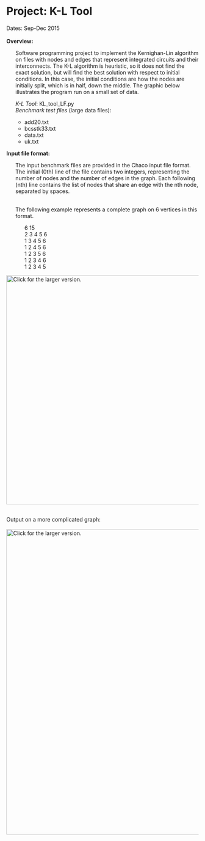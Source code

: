 <h1>Project: K-L Tool</h1>
Dates: Sep-Dec 2015<br /><br />
<b>Overview:</b><br>
<ul>
<p>Software programming project to implement the Kernighan-Lin algorithm on files with nodes and edges that represent integrated circuits and their interconnects. The K-L algorithm is heuristic, so it does not find the exact solution, but will find the best solution with respect to initial conditions. In this case, the initial conditions are how the nodes are initially split, which is in half, down the middle. The graphic below illustrates the program run on a small set of data.</p>
<i>K-L Tool</i>: KL_tool_LF.py<br />
<i>Benchmark test files</i> (large data files):<br />
<ul>
<li>add20.txt</li>
<li>bcsstk33.txt</li>
<li>data.txt</li>
<li>uk.txt</li>
</ul></ul>
<b>Input file format:</b><br />
<ul>
The input benchmark files are provided in the Chaco input file format. The initial (0th) line of the file contains two integers, representing the number of nodes and the number of edges in the graph. Each following (nth) line contains the list of nodes that share an edge with the nth node, separated by spaces.<br><br>


The following example represents a complete graph on 6 vertices in this format.<br> 
<ul>
6 15<br>
2 3 4 5 6<br/>
1 3 4 5 6<br/>
1 2 4 5 6<br/> 
1 2 3 5 6<br/> 
1 2 3 4 6<br/>
1 2 3 4 5<br/>
</ul></ul>

<!-- Tinypic is defunkt. Trying to find a work around -->

<!-- <img src=" https://drive.google.com/open?id=1G51kip9KbaEJ42SqCmernI7kc79WiGii "></a> -->
<!--<img src="https://drive.google.com/uc?export=view&id=XXX">-->
<!-- <img src="https://drive.google.com/uc?export=view&id=1G51kip9KbaEJ42SqCmernI7kc79WiGii"> -->
<!-- https://drive.google.com/file/d/1SLDITOhdqLeMxSIqK-2tufjPEP6l17L3/view -->


<!-- <a href="https://drive.google.com/uc?export=view&id=1SLDITOhdqLeMxSIqK-2tufjPEP6l17L3">
    <img src="https://drive.google.com/uc?export=view&id=1SLDITOhdqLeMxSIqK-2tufjPEP6l17L3"
    style="width: 100px; max-width: 50%; height: auto"
    title="Click for the larger version." />
</a> -->

<a href="https://drive.google.com/uc?export=view&id=1npfpf69UQrBB76hj6qQ8qeFLJzPDh3i7">
    <img src="https://drive.google.com/uc?export=view&id=1npfpf69UQrBB76hj6qQ8qeFLJzPDh3i7"
    width="600" height="auto"
    title="Click for the larger version." />
</a>
<br><br>

Output on a more complicated graph:<br/><br/>
<a href="https://drive.google.com/uc?export=view&id=1UjP4iCq6nP7PerSegjcP6aB3XotYDlyG">
    <img src="https://drive.google.com/uc?export=view&id=1UjP4iCq6nP7PerSegjcP6aB3XotYDlyG"
    width="800" height="auto"
    title="Click for the larger version." />
